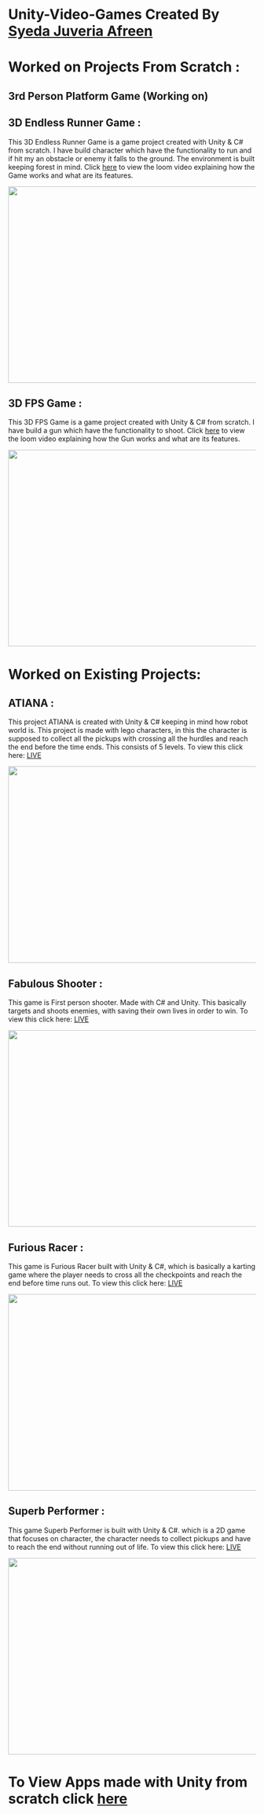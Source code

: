 # Unity-Video-Games  Created By [Syeda Juveria Afreen](https://github.com/sja-thedude) 

# Worked on Projects From Scratch :

## 3rd Person Platform Game (Working on)

## 3D Endless Runner Game :
This 3D Endless Runner Game is a game project created with Unity & C# from scratch. I have build character which have the functionality to run and if hit my an obstacle or enemy it falls to the ground. The environment is built keeping forest in mind. Click [here](https://www.loom.com/share/b9b7f6dc9853414f8c0e9824ba2bcd8a) to view the loom video explaining how the Game works and what are its features.

<img src="https://user-images.githubusercontent.com/70269507/186939492-98591096-c63a-47c4-8b11-0114d9ed8586.png" width="800" height="400">

## 3D FPS Game : 
This 3D FPS Game is a game project created with Unity & C# from scratch. I have build a gun which have the functionality to shoot. Click [here](https://www.loom.com/share/f4883c4f01ac4787871f22b960488dd1) to view the loom video explaining how the Gun works and what are its features.

<img src="https://user-images.githubusercontent.com/70269507/186493296-ecb580e0-8286-4da2-bfe0-49224307cde9.png" width="800" height="400">

<!-- ## HyperCasual Game (Working on)

## Survival & Horror Game (Working on)

## Driving & Racing Game (Working on) -->

# Worked on Existing Projects:

## ATIANA :
This project ATIANA is created with Unity & C# keeping in mind how robot world is. This project is made with lego characters, in this the character is supposed to collect all the pickups with crossing all the hurdles and reach the end before the time ends. This consists of 5 levels. To view this click here: [LIVE](https://play.unity.com/mg/lego/webgl-builds-74402)

<img src="https://user-images.githubusercontent.com/70269507/186483724-2f8d692d-fd6d-487a-a14c-0fd8e346a5a8.png" width="800" height="400">

## Fabulous Shooter :
This game is First person shooter. Made with C# and Unity. This basically targets and shoots enemies, with saving their own lives in order to win. To view this click here: [LIVE](https://play.unity.com/mg/fps/webgl-builds-195188)

<img src="https://user-images.githubusercontent.com/70269507/186483864-70bf85fe-70b6-41c9-9108-8c2d02ca9fee.png" width="800" height="400">

## Furious Racer :
This game is Furious Racer built with Unity & C#, which is basically a karting game where the player needs to cross all the checkpoints and reach the end before time runs out. To view this click here: [LIVE](https://play.unity.com/mg/karting/webgl-builds-61939)

<img src="https://user-images.githubusercontent.com/70269507/186483748-28b57f8b-ee1d-4a12-82c8-f469b631383e.png" width="800" height="400">

## Superb Performer :
This game Superb Performer is built with Unity & C#. which is a 2D game that focuses on character, the character needs to collect pickups and have to reach the end without running out of life. To view this click here: [LIVE](https://play.unity.com/mg/2d/webgl-builds-61949)

<img src="https://user-images.githubusercontent.com/70269507/186483829-2a4e5a7b-8586-43d3-9b37-f8b2e19cf9ea.png" width="800" height="400">

# To View Apps made with Unity from scratch click [here](https://github.com/sja-thedude/Unity-Apps)
